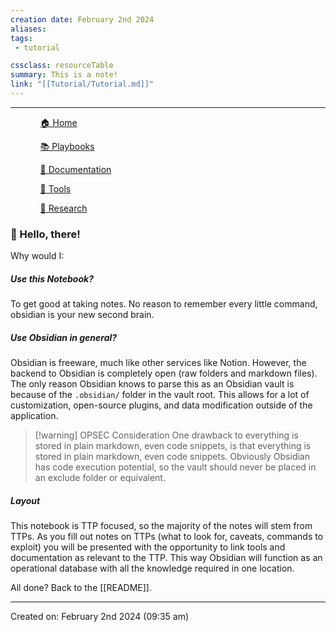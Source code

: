 ```yaml
---
creation date: February 2nd 2024
aliases: 
tags: 
 - tutorial

cssclass: resourceTable
summary: This is a note!
link: "[[Tutorial/Tutorial.md]]"
---
```

***

<div><ul class="navheader"> <ul><a href="Home.md" class="internal-link">🏠 Home</a></ul><ul><a href="Playbooks/Playbooks.md" class="internal-link">📚 Playbooks</a></ul><ul><a href="Documentation/Documentation.md" class="internal-link">📝 Documentation</a></ul><ul><a href="Tools/Tools.md" class="internal-link">🔧 Tools</a></ul><ul><a href="Research/Research.md" class="internal-link">🔬 Research</a></ul></ul></div>

### 👾 Hello, there!

Why would I:
##### Use this Notebook?
To get good at taking notes. No reason to remember every little command, obsidian is your new second brain. 

##### Use Obsidian in general?
Obsidian is freeware, much like other services like Notion. However, the backend to Obsidian is completely open (raw folders and markdown files). The only reason Obsidian knows to parse this as an Obsidian vault is because of the `.obsidian/` folder in the vault root. This allows for a lot of customization, open-source plugins, and data modification outside of the application. 

> [!warning] OPSEC Consideration 
> One drawback to everything is stored in plain markdown, even code snippets, is that everything is stored in plain markdown, even code snippets. Obviously Obsidian has code execution potential, so the vault should never be placed in an exclude folder or equivalent.
##### Layout
This notebook is TTP focused, so the majority of the notes will stem from TTPs. As you fill out notes on TTPs (what to look for, caveats, commands to exploit) you will be presented with the opportunity to link tools and documentation as relevant to the TTP. This way Obsidian will function as an operational database with all the knowledge required in one location. 

All done? Back to the [[README]].

***
Created on: February 2nd 2024 (09:35 am) 